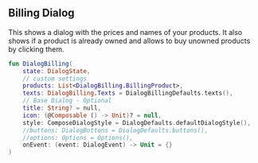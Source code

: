 ## Billing Dialog

This shows a dialog with the prices and names of your products. It also shows if a product is already owned and allows to buy unowned products by clicking them.

```kotlin
fun DialogBilling(
    state: DialogState,
    // custom settings
    products: List<DialogBilling.BillingProduct>,
    texts: DialogBilling.Texts = DialogBillingDefaults.texts(),
    // Base Dialog - Optional
    title: String? = null,
    icon: (@Composable () -> Unit)? = null,
    style: ComposeDialogStyle = DialogDefaults.defaultDialogStyle(),
    //buttons: DialogButtons = DialogDefaults.buttons(),
    //options: Options = Options(),
    onEvent: (event: DialogEvent) -> Unit = {}
)
```